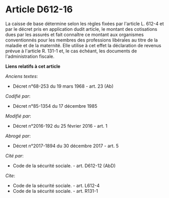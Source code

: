 # Article D612-16

La caisse de base détermine selon les règles fixées par l'article L. 612-4 et par le décret pris en application dudit
article, le montant des cotisations dues par les assurés et fait connaître ce montant aux organismes conventionnés pour les
membres des professions libérales au titre de la maladie et de la maternité. Elle utilise à cet effet la déclaration de
revenus prévue à l'article R. 131-1 et, le cas échéant, les documents de l'administration fiscale.

**Liens relatifs à cet article**

_Anciens textes_:

  - Décret n°68-253 du 19 mars 1968 - art. 23 (Ab)

_Codifié par_:

  - Décret n°85-1354 du 17 décembre 1985

_Modifié par_:

  - Décret n°2016-192 du 25 février 2016 - art. 1

_Abrogé par_:

  - Décret n°2017-1894 du 30 décembre 2017 - art. 5

_Cité par_:

  - Code de la sécurité sociale. - art. D612-12 (AbD)

_Cite_:

  - Code de la sécurité sociale. - art. L612-4
  - Code de la sécurité sociale. - art. R131-1
